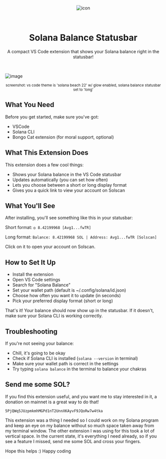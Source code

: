 <br><br><br>
<center>

![icon](https://github.com/user-attachments/assets/2b8486f8-8819-4488-8e45-c7f321665bf8)

<br>
<h1>Solana Balance Statusbar</h1>
<p>A compact VS Code extension that shows your Solana balance right in the statusbar!

</center>

<br>

![image](https://github.com/user-attachments/assets/cd3b97e6-9c58-411b-a28f-db59ebf881f6)
<center><small>screenshot: vs code theme is 'solana beach 22' w/ glow enabled, solana balance statusbar set to 'long'</small></center>


## What You Need

Before you get started, make sure you've got:

- VSCode
- Solana CLI
- Bongo Cat extension (for moral support, optional)

## What This Extension Does

This extension does a few cool things:

- Shows your Solana balance in the VS Code statusbar
- Updates automatically (you can set how often)
- Lets you choose between a short or long display format
- Gives you a quick link to view your account on Solscan

## What You'll See

After installing, you'll see something like this in your statusbar:

Short format: `◎ 8.42199968 [Avg1...fwTR]` 

Long format: `Balance: 8.42199968 SOL | Address: Avg1...fwTR [Solscan]`

Click on it to open your account on Solscan.


## How to Set It Up

- Install the extension
- Open VS Code settings
- Search for "Solana Balance"
- Set your wallet path (default is ~/.config/solana/id.json)
- Choose how often you want it to update (in seconds)
- Pick your preferred display format (short or long)

That's it! Your balance should now show up in the statusbar. If it doesn't, make sure your Solana CLI is working correctly.


## Troubleshooting

If you're not seeing your balance:

- Chill, it's going to be okay
- Check if Solana CLI is installed (`solana --version` in terminal)
- Make sure your wallet path is correct in the settings
- Try typing `solana balance` in the terminal to balance your chakras


## Send me some SOL?

If you find this extension useful, and you want me to stay interested in it, a donation on mainnet is a great way to do that!

<code>5PjQWq5JUzpmkmhMGPd1nT2UnnXKAyvF9JQoRw7w4tka</code>

This extension was a thing I needed so I could work on my Solana program and keep an eye on my balance without so much space taken away from my terminal window. The other extension I was using for this took a lot of vertical space. In the current state, it's everything I need already, so if you see a feature I missed, send me some SOL and cross your fingers. 

Hope this helps :) Happy coding